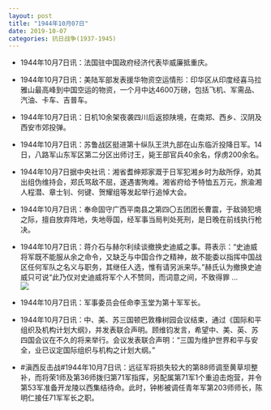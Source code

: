 ```yaml
---
layout: post
title: "1944年10月07日"
date: 2019-10-07
categories: 抗日战争(1937-1945)
---
```


<meta name="referrer" content="no-referrer" />

- 1944年10月7日讯：法国驻中国政府经济代表毕威廉抵重庆。 

- 1944年10月7日讯：美陆军部发表援华物资空运情形：印华区从印度经喜马拉雅山最高峰到中国空运的物资，一个月中达4600万磅，包括飞机、军需品、汽油、卡车、吉普车。 

- 1944年10月7日讯：日机10余架夜袭四川后返掠陕境，在南郑、西乡、汉阴及西安市郊投弹。 

- 1944年10月7日讯：苏鲁战区挺进第十纵队王洪九部在山东临沂投降日军。14日，八路军山东军区第二分区出师讨王，毙王部官兵40余名，俘虏200余名。 

- 1944年10月7日据中央社讯：湘省耆绅郑家溉于日军犯湘乡时为敌所俘，劝其出组伪维持会，郑氏骂敌不屈，遂遇害殉难。湘省府给予特恤五万元，旅渝湘人程潜、章士钊、何键、贺耀组等发起举行追悼大会。 

- 1944年10月7日讯：奉命固守广西平南县之第四〇五团团长曹震，于敌骑犯境之际，擅自放弃阵地，失地辱国，经军事当局判处死刑，是日晚在前线执行枪决。 

- 1944年10月7日讯：蒋介石与赫尔利续谈撤换史迪威之事。蒋表示：“史迪威将军既不能服从余之命令，又缺乏与中国合作之精神，故不能委以指挥中国战区任何军队之名义与职务，其继任人选，惟有请另派来华。”赫氏认为撤换史迪威只可说“此乃仅对史迪威将军个人不赞同，而词意之间，不致得罪 ... <br/><img src="https://wx2.sinaimg.cn/large/aca367d8ly1g7pi4gr9qwj20c80903yj.jpg" />

- 1944年10月7日讯：军事委员会任命李玉堂为第十军军长。 

- 1944年10月7日讯：中、美、苏三国顿巴敦橡树园会议结束，通过《国际和平组织及机构计划大纲》，并发表联合声明。顾维钧发言，希望中、美、英、苏四国会议在不久的将来举行。会议发表联合声明：“三国为维护世界和平与安全，业已议定国际组织与机构之计划大纲。” 

- #滇西反击战#1944年10月7日讯：远征军将损失较大的第88师调至黄草坝整补，而将荣1师及第36师拨归第71军指挥，另配属第71军1个重迫击炮营，并令第53军准备开龙陵以西集结待命。此时，钟彬被调任青年军第203师师长，陈明仁接任71军军长之职。 

